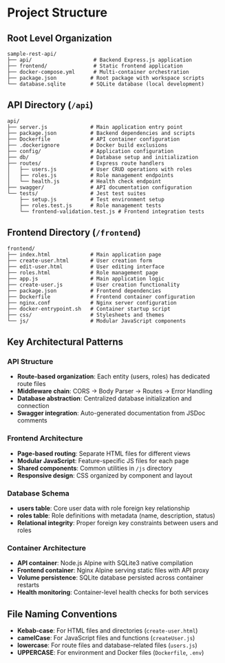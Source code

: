 # Project Structure

## Root Level Organization

```text
sample-rest-api/
├── api/                    # Backend Express.js application
├── frontend/               # Static frontend application
├── docker-compose.yml      # Multi-container orchestration
├── package.json           # Root package with workspace scripts
└── database.sqlite        # SQLite database (local development)
```

## API Directory (`/api`)

```text
api/
├── server.js              # Main application entry point
├── package.json           # Backend dependencies and scripts
├── Dockerfile             # API container configuration
├── .dockerignore          # Docker build exclusions
├── config/                # Application configuration
├── db/                    # Database setup and initialization
├── routes/                # Express route handlers
│   ├── users.js           # User CRUD operations with roles
│   ├── roles.js           # Role management endpoints
│   └── health.js          # Health check endpoint
├── swagger/               # API documentation configuration
└── tests/                 # Jest test suites
    ├── setup.js           # Test environment setup
    ├── roles.test.js      # Role management tests
    └── frontend-validation.test.js # Frontend integration tests
```

## Frontend Directory (`/frontend`)

```text
frontend/
├── index.html             # Main application page
├── create-user.html       # User creation form
├── edit-user.html         # User editing interface
├── roles.html             # Role management page
├── app.js                 # Main application logic
├── create-user.js         # User creation functionality
├── package.json           # Frontend dependencies
├── Dockerfile             # Frontend container configuration
├── nginx.conf             # Nginx server configuration
├── docker-entrypoint.sh   # Container startup script
├── css/                   # Stylesheets and themes
└── js/                    # Modular JavaScript components
```

## Key Architectural Patterns

### API Structure

- **Route-based organization**: Each entity (users, roles) has dedicated route files
- **Middleware chain**: CORS → Body Parser → Routes → Error Handling
- **Database abstraction**: Centralized database initialization and connection
- **Swagger integration**: Auto-generated documentation from JSDoc comments

### Frontend Architecture

- **Page-based routing**: Separate HTML files for different views
- **Modular JavaScript**: Feature-specific JS files for each page
- **Shared components**: Common utilities in `/js` directory
- **Responsive design**: CSS organized by component and layout

### Database Schema

- **users table**: Core user data with role foreign key relationship
- **roles table**: Role definitions with metadata (name, description, status)
- **Relational integrity**: Proper foreign key constraints between users and roles

### Container Architecture

- **API container**: Node.js Alpine with SQLite3 native compilation
- **Frontend container**: Nginx Alpine serving static files with API proxy
- **Volume persistence**: SQLite database persisted across container restarts
- **Health monitoring**: Container-level health checks for both services

## File Naming Conventions

- **Kebab-case**: For HTML files and directories (`create-user.html`)
- **camelCase**: For JavaScript files and functions (`createUser.js`)
- **lowercase**: For route files and database-related files (`users.js`)
- **UPPERCASE**: For environment and Docker files (`Dockerfile`, `.env`)
